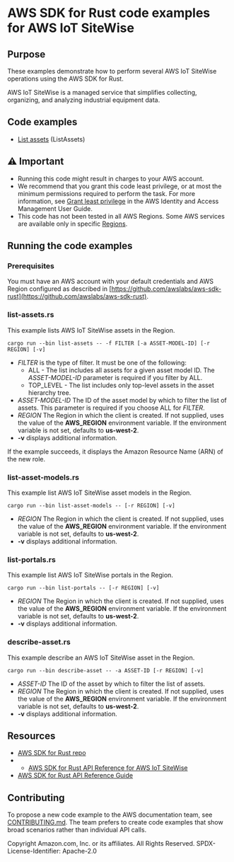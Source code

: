 # AWS SDK for Rust code examples for AWS IoT SiteWise

## Purpose

These examples demonstrate how to perform several AWS IoT SiteWise operations using the AWS SDK for Rust.

AWS IoT SiteWise is a managed service that simplifies collecting, organizing, and analyzing industrial equipment data.

## Code examples

- [List assets](src/bin/list-assets.rs) (ListAssets)

## ⚠ Important

- Running this code might result in charges to your AWS account.
- We recommend that you grant this code least privilege,
  or at most the minimum permissions required to perform the task.
  For more information, see
  [Grant least privilege](https://docs.aws.amazon.com/IAM/latest/UserGuide/best-practices.html#grant-least-privilege)
  in the AWS Identity and Access Management User Guide.
- This code has not been tested in all AWS Regions.
  Some AWS services are available only in specific
  [Regions](https://aws.amazon.com/about-aws/global-infrastructure/regional-product-services).

## Running the code examples

### Prerequisites

You must have an AWS account with your default credentials and AWS Region configured as described in [https://github.com/awslabs/aws-sdk-rust](https://github.com/awslabs/aws-sdk-rust).

### list-assets.rs

This example lists AWS IoT SiteWise assets in the Region.

`cargo run --bin list-assets -- -f FILTER [-a ASSET-MODEL-ID] [-r REGION] [-v]`

- _FILTER_ is the type of filter. It must be one of the following:
  - ALL - The list includes all assets for a given asset model ID. The _ASSET-MODEL-ID_ parameter is required if you filter by ALL.
  - TOP_LEVEL - The list includes only top-level assets in the asset hierarchy tree.
- _ASSET-MODEL-ID_ The ID of the asset model by which to filter the list of assets. This parameter is required if you choose ALL for _FILTER_.
- _REGION_ The Region in which the client is created.
  If not supplied, uses the value of the **AWS_REGION** environment variable.
  If the environment variable is not set, defaults to **us-west-2**.
- **-v** displays additional information.

If the example succeeds, it displays the Amazon Resource Name (ARN) of the new role.

### list-asset-models.rs

This example list AWS IoT SiteWise asset models in the Region.

`cargo run --bin list-asset-models -- [-r REGION] [-v]`

- _REGION_ The Region in which the client is created.
  If not supplied, uses the value of the **AWS_REGION** environment variable.
  If the environment variable is not set, defaults to **us-west-2**.
- **-v** displays additional information.

### list-portals.rs

This example list AWS IoT SiteWise portals in the Region.

`cargo run --bin list-portals -- [-r REGION] [-v]`

- _REGION_ The Region in which the client is created.
  If not supplied, uses the value of the **AWS_REGION** environment variable.
  If the environment variable is not set, defaults to **us-west-2**.
- **-v** displays additional information.

### describe-asset.rs

This example describe an AWS IoT SiteWise asset in the Region.

`cargo run --bin describe-asset -- -a ASSET-ID [-r REGION] [-v]`

- _ASSET-ID_ The ID of the asset by which to filter the list of assets.
- _REGION_ The Region in which the client is created.
  If not supplied, uses the value of the **AWS_REGION** environment variable.
  If the environment variable is not set, defaults to **us-west-2**.
- **-v** displays additional information.

## Resources

- [AWS SDK for Rust repo](https://github.com/awslabs/aws-sdk-rust)
- - [AWS SDK for Rust API Reference for AWS IoT SiteWise](https://docs.rs/aws-sdk-iotsitewise)
- [AWS SDK for Rust API Reference Guide](https://awslabs.github.io/aws-sdk-rust/aws_sdk_config/index.html)

## Contributing

To propose a new code example to the AWS documentation team,
see [CONTRIBUTING.md](https://github.com/awsdocs/aws-doc-sdk-examples/blob/master/CONTRIBUTING.md).
The team prefers to create code examples that show broad scenarios rather than individual API calls.

Copyright Amazon.com, Inc. or its affiliates. All Rights Reserved. SPDX-License-Identifier: Apache-2.0
